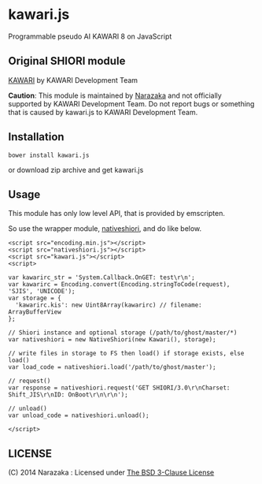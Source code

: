 kawari.js
=======================================

Programmable pseudo AI KAWARI 8 on JavaScript

Original SHIORI module
---------------------------------------

[KAWARI](http://kawari.sourceforge.net/) by KAWARI Development Team

**Caution**:
This module is maintained by [Narazaka](http://narazaka.net/) and not officially supported by KAWARI Development Team.
Do not report bugs or something that is caused by kawari.js to KAWARI Development Team.

Installation
---------------------------------------

    bower install kawari.js

or download zip archive and get kawari.js

Usage
---------------------------------------

This module has only low level API, that is provided by emscripten.

So use the wrapper module, [nativeshiori](https://github.com/Narazaka/nativeshiori), and do like below.

    <script src="encoding.min.js"></script>
    <script src="nativeshiori.js"></script>
    <script src="kawari.js"></script>
    <script>
    
    var kawarirc_str = 'System.Callback.OnGET: test\r\n';
    var kawarirc = Encoding.convert(Encoding.stringToCode(request), 'SJIS', 'UNICODE');
    var storage = {
      'kawarirc.kis': new Uint8Array(kawarirc) // filename: ArrayBufferView
    };
    
    // Shiori instance and optional storage (/path/to/ghost/master/*)
    var nativeshiori = new NativeShiori(new Kawari(), storage);
    
    // write files in storage to FS then load() if storage exists, else load()
    var load_code = nativeshiori.load('/path/to/ghost/master'); 
    
    // request()
    var response = nativeshiori.request('GET SHIORI/3.0\r\nCharset: Shift_JIS\r\nID: OnBoot\r\n\r\n');
    
    // unload()
    var unload_code = nativeshiori.unload();
    
    </script>

LICENSE
--------------------------------

(C) 2014 Narazaka : Licensed under [The BSD 3-Clause License](http://narazaka.net/license/BSD3?2014)
